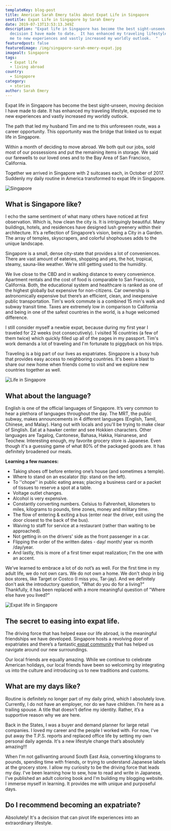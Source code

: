 ```yaml
---
templateKey: blog-post
title: American Sarah Emery talks about Expat Life in Singapore
seotitle: Expat Life in Singapore by Sarah Emery
date: 2019-07-13T13:53:13.349Z
description: "Expat life in Singapore has become the best sight-unseen, moving
  decision I have made to date.  It has enhanced my traveling lifestyle, exposed
  me to new experiences and vastly increased my worldly outlook.  "
featuredpost: false
featuredimage: /img/singapore-sarah-emery-expat.jpg
imagealt: Singapore
tags:
  - Expat life
  - living abroad
country:
  - Singapore
category:
  - stories
author: Sarah Emery
---
```

Expat life in Singapore has become the best sight-unseen, moving decision I have made to date.  It has enhanced my traveling lifestyle, exposed me to new experiences and vastly increased my worldly outlook.   

The path that led my husband Tim and me to this unforeseen route, was a career opportunity.   This opportunity was the bridge that linked us to expat life in Singapore.

Within a month of deciding to move abroad.  We both quit our jobs, sold most of our possessions and put the remaining items in storage.  We said our farewells to our loved ones and to the Bay Area of San Francisco, California.  

Together we arrived in Singapore with 2 suitcases each, in October of 2017. Suddenly my daily routine in America transformed to expat life in Singapore.

![Singapore](/img/singapore-expat-life-sarah-emery.jpg)

## What is Singapore like?

I echo the same sentiment of what many others have noticed at first observation.  Which is, how clean the city is. It is intriguingly beautiful.  Many buildings, hotels, and residences have designed lush greenery within their architecture. It’s a reflection of Singapore’s vision, being a City in a Garden. The array of temples, skyscrapers, and colorful shophouses adds to the unique landscape.

Singapore is a small, dense city-state that provides a lot of conveniences.  There are vast amount of eateries, shopping and yes, the hot, tropical, steamy, sauna-like weather.  We’re still getting used to the humidity.

We live close to the CBD and in walking distance to every convenience.  Apartment rentals and the cost of food is comparable to San Francisco, California.  Both, the educational system and healthcare is ranked as one of the highest globally but expensive for non-citizens.  Car ownership is astronomically expensive but there’s an efficient, clean, and inexpensive public transportation.  Tim's work commute is a combined 15 min's walk and subway transit time.  Taxes are extremely low in comparison to California and being in one of the safest countries in the world, is a huge welcomed difference.  

I still consider myself a newbie expat, because during my first year I traveled for 22 weeks (not consecutively).  I visited 16 countries (a few of them twice) which quickly filled up all of the pages in my passport.  Tim's work demands a lot of traveling and I'm fortunate to piggyback on his trips. 

Traveling is a big part of our lives as expatriates.  Singapore is a busy hub that provides easy access to neighboring countries.  It's been a blast to share our new home when friends come to visit and we explore new countries together as well.

![Life in Singapore](/img/singapore-sarah-emery-expat-life.jpg)

## What about the language?

English is one of the official languages of Singapore. It’s very common to hear a plethora of languages throughout the day.  The MRT, the public subway, makes announcements in 4 different languages (English, Tamil, Chinese, and Malay).  Hang out with locals and you'll be trying to make clear of Singlish.  Eat at a hawker center and see Hokkien characters.  Other languages are Tagalog, Cantonese, Bahasa, Hakka, Hainanese, and Teochew.  Interesting enough, my favorite grocery store is Japanese.  Even though it's a guessing game of what 80% of the packaged goods are.  It has definitely broadened our meals.  

**Learning a few nuances:**  

* Taking shoes off before entering one’s house (and sometimes a temple). 
* Where to stand on an escalator (tip: stand on the left).
* To ''chope'' in public eating areas; placing a business card or a packet of tissues to reserve a spot at a table. 
* Voltage outlet changes.
* Alcohol is very expensive.  
* Constantly converting numbers. Celsius to Fahrenheit, kilometers to miles, kilograms to pounds, time zones, money and military time. 
* The flow of entering & exiting a bus (enter near the driver, exit using the door closest to the back of the bus).  
* Waiving to staff for service at a restaurant (rather than waiting to be approached).  
* Not getting in on the drivers' side as the front passenger in a car.
* Flipping the order of the written dates - day/ month/ year vs month /day/year.
* And lastly, this is more of a first timer expat realization; I'm the one with an accent.

We’ve learned to embrace a lot of do not’s as well.  For the first time in my adult life, we do not own cars.  We do not own a home.  We don't shop in big box stores, like Target or Costco (I miss you, Tar-jay).  And we definitely don't ask the introductory question, "What do you do for a living?" Thankfully, it has been replaced with a more meaningful question of "Where else have you lived?"

![Expat life in Singapore](/img/expat-life-in-singapore-sarah-emery.jpg)

## The secret to easing into expat life.

The driving force that has helped ease our life abroad, is the meaningful friendships we have developed.  Singapore hosts a revolving door of expatriates and there’s a fantastic[ expat community](https://www.thexpatmagazine.com/blog/2019-02-08-what-expatriation-really-is/) that has helped us navigate around our new surroundings.

Our local friends are equally amazing.  While we continue to celebrate American holidays, our local friends have been so welcoming by integrating us into the culture and introducing us to new traditions and customs.  

## What are my days like?

Routine is definitely no longer part of my daily grind, which I absolutely love.  Currently, I do not have an employer, nor do we have children.  I’m here as a trailing spouse.  A title that doesn't define my identity.  Rather, it’s a supportive reason why we are here.   

Back in the States, I was a buyer and demand planner for large retail companies.  I loved my career and the people I worked with.  For now, I've put away the T.P.S. reports and replaced office life by setting my own personal daily agenda.  It's a new lifestyle change that’s absolutely amazing!!! 

When I'm not gallivanting around South East Asia, converting kilograms to pounds, spending time with friends, or trying to understand Japanese labels at the grocery store.  I allow my curiosity to be the driving force that leads my day.  I've been learning how to sew, how to read and write in Japanese, I've published an adult coloring book and I'm building my blogging website.  I immerse myself in learning.  It provides me with unique and purposeful days.

## Do I recommend becoming an expatriate?

Absolutely!  It's a decision that can pivot life experiences into an extraordinary lifestyle.
